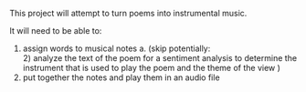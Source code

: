 

This project will attempt to turn poems into instrumental music. 

It will need to be able to: 
1) assign words to musical notes 
    a. 
(skip potentially:  
    2) analyze the text of the poem for a sentiment analysis 
    to determine the instrument that is used to play the poem 
    and the theme of the view 
)
3) put together the notes and play them in an audio file 
